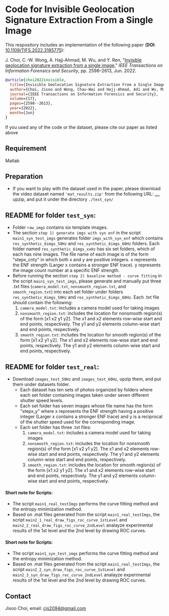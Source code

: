 # Code for Invisible Geolocation Signature Extraction From a Single Image

This respository includes an implementation of the following paper (**DOI**: [10.1109/TIFS.2022.3185775](https://doi.org/10.1109/TIFS.2022.3185775)):

J. Choi, C.-W. Wong, A. Hajj-Ahmad, M. Wu, and Y. Ren, "[Invisible geolocation signature extraction from a single image](https://ieeexplore.ieee.org/document/9804874)," *IEEE Transactions on Information Forensics and Security*, pp. 2598–2613, Jun. 2022.

```bibtex
@article{choi2022invisible,
  title={Invisible Geolocation Signature Extraction From a Single Image},
  author={Choi, Jisoo and Wong, Chau-Wai and Hajj-Ahmad, Adi and Wu, Min and Ren, Yanpin},
  journal={IEEE Transactions on Information Forensics and Security},
  volume={17},
  pages={2598--2613},
  year={2022},
  month={Jun}
}
```


If you used any of the code or the dataset, please cite our paper as listed above

## Requirement
Matlab


## Preparation
* If you want to play with the dataset used in the paper, please download the video dataset named `'mat_results.zip'` from the following URL:
[...](...), upzip, and put it under the directory `./test_syn/`


## README for folder `test_syn`:
- Folder `raw_imgs` contains six template images.
- The section `step 1) generate imgs with syn enf` in the script `main1_syn_test_imgs` generates folder `imgs_with_syn_enf` which contains `res_synthetic_6imgs_50Hz` and `res_synthetic_6imgs_60Hz` folders. Each folder named `res_synthetic_6imgs_xxHz` has six set folders, which of each has nine images. The file name of each image is of the form "stepx_cnty" in which both x and y are positive integers. x represents the ENF strength (Larger x contains a stronger ENF trace). y represents the image count number at a specific ENF strength.
- Before running the section `step 2) baseline method - curve fitting` in the script `main1_syn_test_imgs`, please generate and manually put three .txt files (`camera_model.txt`, `nonsmooth_region.txt`, and `smooth_region.txt`) into each set folder under folders `res_synthetic_6imgs_50Hz` and `res_synthetic_6imgs_60Hz`. Each .txt file should contain the following:
	1) `camera_model.txt`: includes a camera model used for taking images
	2) `nonsmooth_region.txt`: includes the location for nonsmooth region(s) of the form [x1 x2 y1 y2]. The x1 and x2 elements row-wise start and end points, respectively. The y1 and y2 elements column-wise start and end points, respectively.
	3) `smooth_region.txt`: includes the location for smooth region(s) of the form [x1 x2 y1 y2]. The x1 and x2 elements row-wise start and end points, respectively. The y1 and y2 elements column-wise start and end points, respectively.


## README for folder `test_real`:
- Download `images_test_50Hz` and `images_test_60Hz`, upzip them, and put them under datasets folder.
  - Each dataset has ten sets of photos organized by folders where each set folder containing images taken under seven different shutter speed levels.
  - Each set folder has seven images whose file name has the form "stepx_y" where x represents the ENF strength having a positive integer (Larger x contains a stronger ENF trace) and y is a reciprocal of the shutter speed used for the corresponding image.
  - Each set folder has three .txt files:
	  1) `camera_model.txt`: includes a camera model used for taking images
	  2) `nonsmooth_region.txt`: includes the location for nonsmooth region(s) of the form [x1 x2 y1 y2]. The x1 and x2 elements row-wise start and end points, respectively. The y1 and y2 elements column-wise start and end points, respectively.
	  3) `smooth_region.txt`: includes the location for smooth region(s) of the form [x1 x2 y1 y2]. The x1 and x2 elements row-wise start and end points, respectively. The y1 and y2 elements column-wise start and end points, respectively.

#### Short note for Scripts:
- The script `main1_real_testImgs` performs the curve fitting method and the entropy minimization method.
- Based on .mat files generated from the script `main1_real_testImgs`, the script `main2_1_real_draw_figs_roc_curve_1stLevel` and `main2_2_real_draw_figs_roc_curve_2ndLevel` analayze experimental results of the 1st level and the 2nd level by drawing ROC curves. 




#### Short note for Scripts:
- The script `main1_syn_test_imgs` performs the curve fitting method and the entropy minimization method.
- Based on .mat files generated from the script `main1_real_testImgs`, the script `main2_2_syn_draw_figs_roc_curve_1stLevel` and `main2_3_syn_draw_figs_roc_curve_2ndLevel` analayze experimental results of the 1st level and the 2nd level by drawing ROC curves. 

## Contact
Jisoo Choi, email: [cjs2094@gmail.com](cjs2094@gmail.com)
